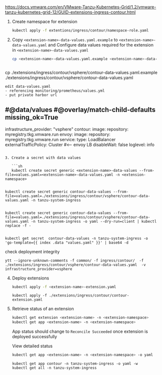 https://docs.vmware.com/en/VMware-Tanzu-Kubernetes-Grid/1.2/vmware-tanzu-kubernetes-grid-12/GUID-extensions-ingress-contour.html



1. Create namespace for extension

    ```sh
    kubectl apply -f extentions/ingress/contour/namespace-role.yaml
    ```

2. Copy `<extension-name>-data-values.yaml.example` to `<extension-name>-data-values.yaml` and
   Configure data values required for the extension in `<extension-name>-data-values.yaml`

   ```sh
   cp <extension-name>-data-values.yaml.example <extension-name>-data-values.yaml
   ```

   ```
  cp ./extensions/ingress/contour/vsphere/contour-data-values.yaml.example ./extensions/ingress/contour/vsphere/contour-data-values.yaml

   ```
  edit data-values.yaml 
   - referencing monitoring/prometheus/values.yml
   - put private harbor url 
```
#@data/values
#@overlay/match-child-defaults missing_ok=True
---
infrastructure_provider: "vsphere"
contour:
  image:
    repository: myregistry.tkg.vmware.run
envoy:
  image:
    repository: myregistry.tkg.vmware.run
  service:
    type: LoadBalancer
    externalTrafficPolicy: Cluster  #<-- envoy LB
    disableWait: false
  loglevel: info

```

3. Create a secret with data values

   ```sh
   kubectl create secret generic <extension-name>-data-values --from-file=values.yaml=<extension-name>-data-values.yaml -n <extension-namespace>
   ```

   ```
 
   kubectl create secret generic contour-data-values --from-file=values.yaml=./extensions/ingress/contour/vsphere/contour-data-values.yaml -n tanzu-system-ingress


   kubectl create secret generic contour-data-values --from-file=values.yaml=./extensions/ingress/contour/vsphere/contour-data-values.yaml -n tanzu-system-ingress -o yaml --dry-run=client | kubectl replace -f -


   kubectl get secret  contour-data-values -n tanzu-system-ingress -o 'go-template={{ index .data "values.yaml" }}' | base64 -d 
   ```

   check  deployment integrity
   ```
   ytt --ignore-unknown-comments -f common/ -f ingress/contour/  -f ./extensions/ingress/contour/vsphere/contour-data-values.yaml  -v infrastructure_provider=vsphere 
   ```


4. Deploy extensions

    ```sh
    kubectl apply -f <extension-name>-extension.yaml
    ```
    ```
    kubectl apply -f ./extensions/ingress/contour/contour-extension.yaml
    
    ```


5. Retrieve status of an extension

    ```sh
    kubectl get extension <extension-name> -n <extension-namespace>
    kubectl get app <extension-name> -n <extension-namespace>
    ```

   App status should change to `Reconcile Succeeded` once extension is deployed successfully

   View detailed status

   ```sh
   kubectl get app <extension-name> -n <extension-namespace> -o yaml
   ```

    ```
    kubectl get app contour -n tanzu-system-ingress -o yaml -w
    kubectl get all -n tanzu-system-ingress
    ```

